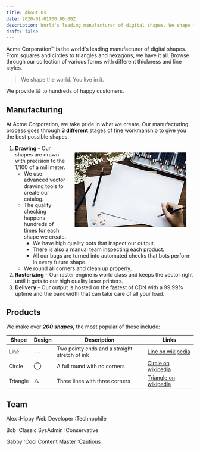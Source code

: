 ```yaml
--- 
title: About Us
date: 2020-01-01T00:00:00Z
description: World's leading manufacturer of digital shapes. We shape the world. You live in it.
draft: false
---
```

Acme Corporation&trade; is the world's leading manufacturer of digital shapes. From squares and circles to triangles and hexagons, we have it all. Browse through our collection of various forms with different thickness and line styles.

> We shape the world. You live in it.

We provide :smile: to hundreds of happy customers.

## Manufacturing

At Acme Corporation, we take pride in what we create. Our manufacturing process goes through **3 different** stages of fine workmanship to give you the best possible shapes.

<img style="float:right; margin:20px;" src="/image/draw.jpg" />

1) **Drawing** - Our shapes are drawn with precision to the 1/100 of a millimeter.
   * We use advanced vector drawing tools to create our catalog.
   * The quality checking happens hundreds of times for each shape we create.
     * We have high quality bots that inspect our output.
     * There is also a manual team inspecting each product.
     * All our bugs are turned into automated checks that bots perform in every future shape.
   * We round all corners and clean up properly.
2) **Rasterizing** - Our raster engine is world class and keeps the vector right until it gets to our high quality laser printers.
3) **Delivery** - Our output is hosted on the fastest of CDN with a 99.99% uptime and the bandwidth that can take care of all your load.

## Products

We make over ***200 shapes***, the most popular of these include:

Shape | Design | Description | Links
--- | --- | --- | ---
Line | -- | Two pointy ends and a straight stretch of ink | [Line on wikipedia](https://en.wikipedia.org/wiki/Line_(geometry))
Circle | &#8413; | A full round with no corners | [Circle on wikipedia](https://en.wikipedia.org/wiki/Circle)
Triangle | &#9651; | Three lines with three corners | [Triangle on wikipedia](https://en.wikipedia.org/wiki/Triangle)

## Team


Alex
:Hippy Web Developer
:Technophile

Bob
:Classic SysAdmin
:Conservative

Gabby
:Cool Content Master
:Cautious

